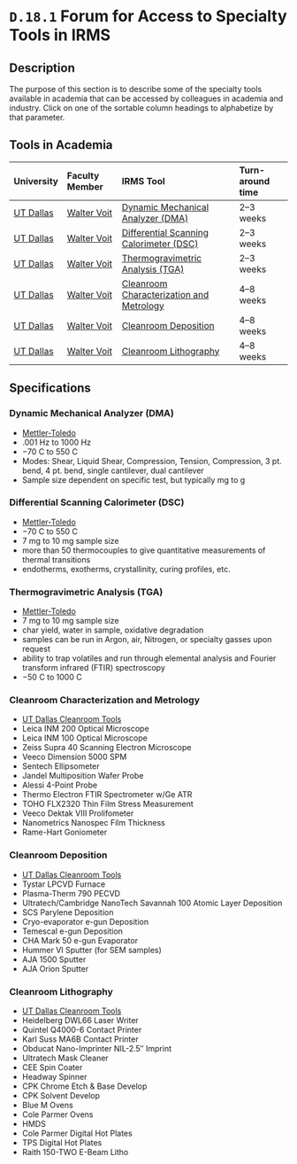 # `D.18.1` Forum for Access to Specialty Tools in IRMS

## Description

The purpose of this section is to describe some of the specialty tools
available in academia that can be accessed by colleagues in academia and
industry. Click on one of the sortable column headings to alphabetize by that
parameter.

## Tools in Academia

| University                           | Faculty Member                                           | IRMS Tool                                                                             | Turn-around time |
| :----------------------------------- | :------------------------------------------------------- | :------------------------------------------------------------------------------------ | :--------------- |
| [UT Dallas](http://www.utdallas.edu) | [Walter Voit](https://profiles.utdallas.edu/walter.voit) | [Dynamic Mechanical Analyzer (DMA)](#dynamic-mechanical-analyzer-dma)                 | 2–3 weeks        |
| [UT Dallas](http://www.utdallas.edu) | [Walter Voit](https://profiles.utdallas.edu/walter.voit) | [Differential Scanning Calorimeter (DSC)](#differential-scanning-calorimeter-dsc)     | 2–3 weeks        |
| [UT Dallas](http://www.utdallas.edu) | [Walter Voit](https://profiles.utdallas.edu/walter.voit) | [Thermogravimetric Analysis (TGA)](#thermogravimetric-analysis-tga)                   | 2–3 weeks        |
| [UT Dallas](http://www.utdallas.edu) | [Walter Voit](https://profiles.utdallas.edu/walter.voit) | [Cleanroom Characterization and Metrology](#cleanroom-characterization-and-metrology) | 4–8 weeks        |
| [UT Dallas](http://www.utdallas.edu) | [Walter Voit](https://profiles.utdallas.edu/walter.voit) | [Cleanroom Deposition](#cleanroom-deposition)                                         | 4–8 weeks        |
| [UT Dallas](http://www.utdallas.edu) | [Walter Voit](https://profiles.utdallas.edu/walter.voit) | [Cleanroom Lithography](#cleanroom-lithography)                                       | 4–8 weeks        |

## Specifications

### Dynamic Mechanical Analyzer (DMA)

- [Mettler-Toledo](https://www.mt.com/us/en/home/products/Laboratory_Analytics_Browse/TA_Family_Browse/DMA.html)
- .001 Hz to 1000 Hz
- −70 C to 550 C
- Modes: Shear, Liquid Shear, Compression, Tension, Compression, 3 pt. bend, 4 pt. bend, single cantilever, dual cantilever
- Sample size dependent on specific test, but typically mg to g

### Differential Scanning Calorimeter (DSC)

- [Mettler-Toledo](https://www.mt.com/us/en/home/products/Laboratory_Analytics_Browse/TA_Family_Browse/DSC.html)
- −70 C to 550 C
- 7 mg to 10 mg sample size
- more than 50 thermocouples to give quantitative measurements of thermal transitions
- endotherms, exotherms, crystallinity, curing profiles, etc.

### Thermogravimetric Analysis (TGA)

- [Mettler-Toledo](https://www.mt.com/us/en/home/products/Laboratory_Analytics_Browse/TA_Family_Browse/TGA.html)
- 7 mg to 10 mg sample size
- char yield, water in sample, oxidative degradation
- samples can be run in Argon, air, Nitrogen, or specialty gasses upon request
- ability to trap volatiles and run through elemental analysis and Fourier transform infrared (FTIR) spectroscopy
- −50 C to 1000 C

### Cleanroom Characterization and Metrology

- [UT Dallas Cleanroom Tools](https://research.utdallas.edu/cleanroom/tools)
- Leica INM 200 Optical Microscope
- Leica INM 100 Optical Microscope
- Zeiss Supra 40 Scanning Electron Microscope
- Veeco Dimension 5000 SPM
- Sentech Ellipsometer
- Jandel Multiposition Wafer Probe
- Alessi 4-Point Probe
- Thermo Electron FTIR Spectrometer w/Ge ATR
- TOHO FLX2320 Thin Film Stress Measurement
- Veeco Dektak VIII Prolifometer
- Nanometrics Nanospec Film Thickness
- Rame-Hart Goniometer

### Cleanroom Deposition

- [UT Dallas Cleanroom Tools](https://research.utdallas.edu/cleanroom/tools)
- Tystar LPCVD Furnace
- Plasma-Therm 790 PECVD
- Ultratech/Cambridge NanoTech Savannah 100 Atomic Layer Deposition
- SCS Parylene Deposition
- Cryo-evaporator e-gun Deposition
- Temescal e-gun Deposition
- CHA Mark 50 e-gun Evaporator
- Hummer VI Sputter (for SEM samples)
- AJA 1500 Sputter
- AJA Orion Sputter

### Cleanroom Lithography

- [UT Dallas Cleanroom Tools](https://research.utdallas.edu/cleanroom/tools)
- Heidelberg DWL66 Laser Writer
- Quintel Q4000-6 Contact Printer
- Karl Suss MA6B Contact Printer
- Obducat Nano-Imprinter NIL-2.5″ Imprint
- Ultratech Mask Cleaner
- CEE Spin Coater
- Headway Spinner
- CPK Chrome Etch & Base Develop
- CPK Solvent Develop
- Blue M Ovens
- Cole Parmer Ovens
- HMDS
- Cole Parmer Digital Hot Plates
- TPS Digital Hot Plates
- Raith 150-TWO E-Beam Litho
